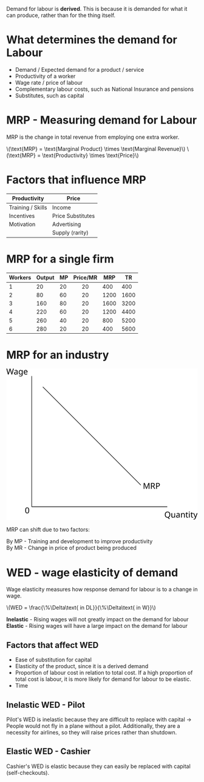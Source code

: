 Demand for labour is **derived**. This is because it is demanded for what it can produce, rather than for the thing itself.

# What determines the demand for Labour #
- Demand / Expected demand for a product / service
- Productivity of a worker
- Wage rate / price of labour
- Complementary labour costs, such as National Insurance and pensions
- Substitutes, such as capital

# MRP - Measuring demand for Labour #
MRP is the change in total revenue from employing one extra worker.

\\(\text{MRP} = \text{Marginal Product} \times \text{Marginal Revenue}\\)
\\(\text{MRP} = \text{Productivity} \times \text{Price}\\)

# Factors that influence MRP #

|Productivity|Price|
|---|---|
|Training / Skills|Income|
|Incentives|Price Substitutes|
|Motivation|Advertising|
| |Supply (rarity)|

# MRP for a single firm #

|Workers|Output|MP|Price/MR|MRP |TR |
|---    |---   |---|:---:  |--- |---| 
|1      |20    |20 |20     |400 |400|
|2      |80    |60 |20     |1200|1600|
|3      |160   |80 |20     |1600|3200|
|4      |220   |60 |20     |1200|4400|
|5      |260   |40 |20     |800 |5200|
|6      |280   |20 |20     |400 |5600|

# MRP for an industry #
![A graph showing MRP sloping downwards, on a graph of wage against quantity](diagrams/labour_demand.svg#mono-black)

MRP can shift due to two factors:

By MP - Training and development to improve productivity  
By MR - Change in price of product being produced

# WED - wage elasticity of demand #
Wage elasticity measures how response demand for labour is to a change in wage.

\\(WED = \frac{\\%\Delta\text{ in DL}}{\\%\Delta\text{ in W}}\\)

**Inelastic** - Rising wages will not greatly impact on the demand for labour  
**Elastic** - Rising wages will have a large impact on the demand for labour

## Factors that affect WED ##
- Ease of substitution for capital
- Elasticity of the product, since it is a derived demand
- Proportion of labour cost in relation to total cost. If a high proportion of total cost is labour, it is more likely for demand for labour to be elastic.
- Time

## Inelastic WED - Pilot ##
Pilot's WED is inelastic because they are difficult to replace with capital -> People would not fly in a plane without a pilot.
Additionally, they are a necessity for airlines, so they will raise prices rather than shutdown.

## Elastic WED - Cashier ##
Cashier's WED is elastic because they can easily be replaced with capital (self-checkouts).